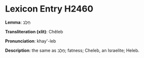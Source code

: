 # Lexicon Entry H2460

**Lemma**: חֵלֶב

**Transliteration (xlit)**: Chêleb

**Pronunciation**: khay'-leb

**Description**:
the same as חֶלֶב; fatness; Cheleb, an Israelite; Heleb.
